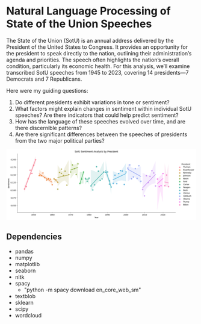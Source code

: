 # Natural Language Processing of State of the Union Speeches

The State of the Union (SotU) is an annual address delivered by the President of the United States to Congress. It provides an opportunity for the president to speak directly to the nation, outlining their administration’s agenda and priorities. The speech often highlights the nation’s overall condition, particularly its economic health. For this analysis, we’ll examine transcribed SotU speeches from 1945 to 2023, covering 14 presidents—7 Democrats and 7 Republicans.

Here were my guiding questions:

1. Do different presidents exhibit variations in tone or sentiment?
2. What factors might explain changes in sentiment within individual SotU speeches? Are there indicators that could help predict sentiment?
3. How has the language of these speeches evolved over time, and are there discernible patterns?
4. Are there significant differences between the speeches of presidents from the two major political parties?

![text](https://github.com/zberman1234/NLP-State-of-the-Union/blob/main/sentiment.png "SotU Sentiment Analysis")

## Dependencies

- pandas
- numpy
- matplotlib
- seaborn
- nltk
- spacy
    - "python -m spacy download en_core_web_sm"
- textblob
- sklearn
- scipy
- wordcloud
